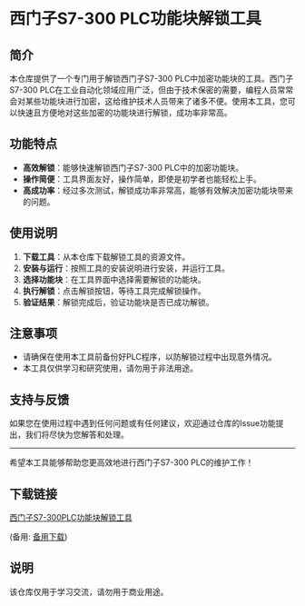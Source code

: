 # 西门子S7-300 PLC功能块解锁工具

## 简介
本仓库提供了一个专门用于解锁西门子S7-300 PLC中加密功能块的工具。西门子S7-300 PLC在工业自动化领域应用广泛，但由于技术保密的需要，编程人员常常会对某些功能块进行加密，这给维护技术人员带来了诸多不便。使用本工具，您可以快速且方便地对这些加密的功能块进行解锁，成功率非常高。

## 功能特点
- **高效解锁**：能够快速解锁西门子S7-300 PLC中的加密功能块。
- **操作简便**：工具界面友好，操作简单，即使是初学者也能轻松上手。
- **高成功率**：经过多次测试，解锁成功率非常高，能够有效解决加密功能块带来的问题。

## 使用说明
1. **下载工具**：从本仓库下载解锁工具的资源文件。
2. **安装与运行**：按照工具的安装说明进行安装，并运行工具。
3. **选择功能块**：在工具界面中选择需要解锁的功能块。
4. **执行解锁**：点击解锁按钮，等待工具完成解锁操作。
5. **验证结果**：解锁完成后，验证功能块是否已成功解锁。

## 注意事项
- 请确保在使用本工具前备份好PLC程序，以防解锁过程中出现意外情况。
- 本工具仅供学习和研究使用，请勿用于非法用途。

## 支持与反馈
如果您在使用过程中遇到任何问题或有任何建议，欢迎通过仓库的Issue功能提出，我们将尽快为您解答和处理。

---

希望本工具能够帮助您更高效地进行西门子S7-300 PLC的维护工作！

## 下载链接
[西门子S7-300PLC功能块解锁工具]() 

(备用: [备用下载](https://pan.baidu.com/s/11tKbPDQlR6_uupTJn8VRrQ?pwd=1234))

## 说明

该仓库仅用于学习交流，请勿用于商业用途。
